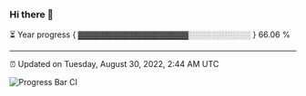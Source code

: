 ### Hi there 👋

⏳ Year progress { ▓▓▓▓▓▓▓▓▓▓▓▓▓▓▓▓▓▓▓░░░░░░░░░░░ } 66.06 %

---

⏰ Updated on Tuesday, August 30, 2022, 2:44 AM UTC

![Progress Bar CI](https://github.com/arthurbuhl/arthurbuhl/workflows/Progress%20Bar%20CI/badge.svg)
